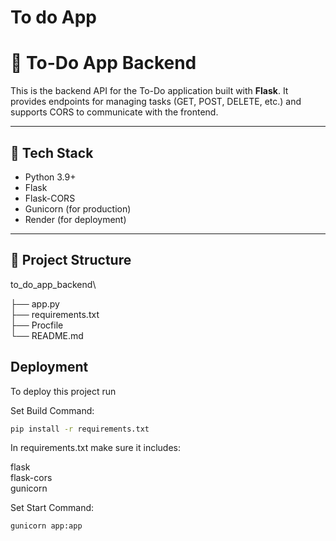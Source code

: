 
# To do App
# 📝 To-Do App Backend

This is the backend API for the To-Do application built with **Flask**. It provides endpoints for managing tasks (GET, POST, DELETE, etc.) and supports CORS to communicate with the frontend.

---

## 🚀 Tech Stack

- Python 3.9+
- Flask
- Flask-CORS
- Gunicorn (for production)
- Render (for deployment)

---

## 📂 Project Structure

to_do_app_backend\

├── app.py\
├── requirements.txt\
├── Procfile\
└── README.md

## Deployment

To deploy this project run

Set Build Command: 
```bash
pip install -r requirements.txt
```
In requirements.txt make sure it includes:

flask\
flask-cors\
gunicorn

Set Start Command: 
```bash
gunicorn app:app
```
